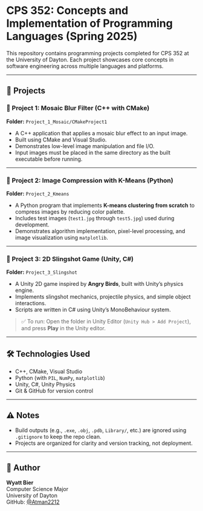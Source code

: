 # CPS 352: Concepts and Implementation of Programming Languages (Spring 2025)

This repository contains programming projects completed for CPS 352 at the University of Dayton. Each project showcases core concepts in software engineering across multiple languages and platforms.

---

## 📁 Projects

### 🔹 Project 1: Mosaic Blur Filter (C++ with CMake)

**Folder:** `Project_1_Mosaic/CMakeProject1`

- A C++ application that applies a mosaic blur effect to an input image.
- Built using CMake and Visual Studio.
- Demonstrates low-level image manipulation and file I/O.
- Input images must be placed in the same directory as the built executable before running.

---

### 🔹 Project 2: Image Compression with K-Means (Python)

**Folder:** `Project_2_Kmeans`

- A Python program that implements **K-means clustering from scratch** to compress images by reducing color palette.
- Includes test images (`test1.jpg` through `test5.jpg`) used during development.
- Demonstrates algorithm implementation, pixel-level processing, and image visualization using `matplotlib`.

---

### 🔹 Project 3: 2D Slingshot Game (Unity, C#)

**Folder:** `Project_3_Slingshot`

- A Unity 2D game inspired by **Angry Birds**, built with Unity’s physics engine.
- Implements slingshot mechanics, projectile physics, and simple object interactions.
- Scripts are written in C# using Unity’s MonoBehaviour system.

> ✅ To run: Open the folder in Unity Editor (`Unity Hub > Add Project`), and press **Play** in the Unity editor.

---

## 🛠 Technologies Used

- C++, CMake, Visual Studio
- Python (with `PIL`, `NumPy`, `matplotlib`)
- Unity, C#, Unity Physics
- Git & GitHub for version control

---

## ⚠️ Notes

- Build outputs (e.g., `.exe`, `.obj`, `.pdb`, `Library/`, etc.) are ignored using `.gitignore` to keep the repo clean.
- Projects are organized for clarity and version tracking, not deployment.

---

## 👤 Author

**Wyatt Bier**  
Computer Science Major  
University of Dayton  
GitHub: [@Atman2212](https://github.com/Atman2212)
